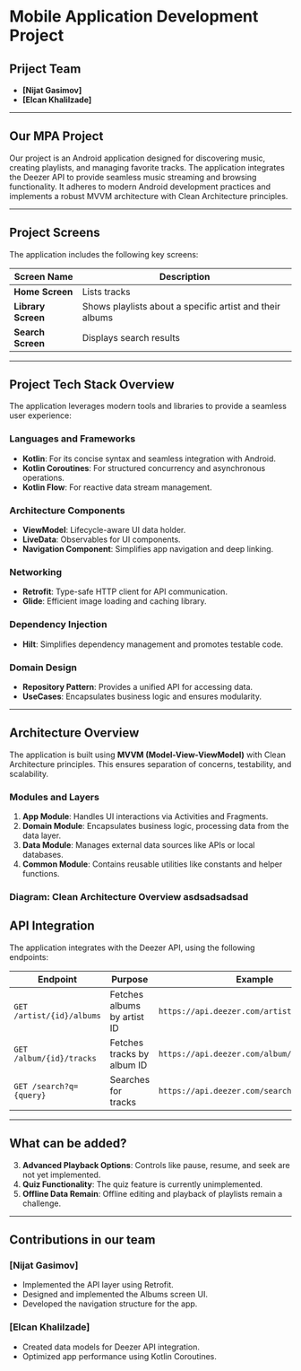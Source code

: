 # Mobile Application Development Project

## Priject Team
- **[Nijat Gasimov]** 
- **[Elcan Khalilzade]**

---

## Our MPA Project

Our project is an Android application designed for discovering music, creating playlists, and managing favorite tracks. The application integrates the Deezer API to provide seamless music streaming and browsing functionality. It adheres to modern Android development practices and implements a robust MVVM architecture with Clean Architecture principles.

---

## Project Screens

The application includes the following key screens:

| Screen Name          | Description                             
|----------------------|-----------------------------------------
| **Home Screen**       | Lists tracks     
| **Library Screen**    | Shows playlists about a specific artist and their albums 
| **Search Screen**     | Displays search results   

---

## Project Tech Stack Overview

The application leverages modern tools and libraries to provide a seamless user experience:

### Languages and Frameworks
- **Kotlin**: For its concise syntax and seamless integration with Android.
- **Kotlin Coroutines**: For structured concurrency and asynchronous operations.
- **Kotlin Flow**: For reactive data stream management.

### Architecture Components
- **ViewModel**: Lifecycle-aware UI data holder.
- **LiveData**: Observables for UI components.
- **Navigation Component**: Simplifies app navigation and deep linking.

### Networking
- **Retrofit**: Type-safe HTTP client for API communication.
- **Glide**: Efficient image loading and caching library.

### Dependency Injection
- **Hilt**: Simplifies dependency management and promotes testable code.

### Domain Design
- **Repository Pattern**: Provides a unified API for accessing data.
- **UseCases**: Encapsulates business logic and ensures modularity.

---

## Architecture Overview

The application is built using **MVVM (Model-View-ViewModel)** with Clean Architecture principles. This ensures separation of concerns, testability, and scalability.

### Modules and Layers

1. **App Module**: Handles UI interactions via Activities and Fragments.
2. **Domain Module**: Encapsulates business logic, processing data from the data layer.
3. **Data Module**: Manages external data sources like APIs or local databases.
4. **Common Module**: Contains reusable utilities like constants and helper functions.

### Diagram: Clean Architecture Overview  asdsadsadsad
## API Integration

The application integrates with the Deezer API, using the following endpoints:

| **Endpoint**                | **Purpose**                              |**Example**                                   |
|-----------------------------|------------------------------------------|-----------------------------------------------|
| `GET /artist/{id}/albums`   | Fetches albums by artist ID              | `https://api.deezer.com/artist/27/albums`     |
| `GET /album/{id}/tracks`    | Fetches tracks by album ID               | `https://api.deezer.com/album/302127/tracks`  |
| `GET /search?q={query}`     | Searches for tracks                      | `https://api.deezer.com/search?q=eminem`      |

---

## What can be added?

3. **Advanced Playback Options**: Controls like pause, resume, and seek are not yet implemented.
1. **Quiz Functionality**: The quiz feature is currently unimplemented.
2. **Offline Data Remain**: Offline editing and playback of playlists remain a challenge.

---


## Contributions in our team

### [Nijat Gasimov]
- Implemented the API layer using Retrofit.
- Designed and implemented the Albums screen UI.
- Developed the navigation structure for the app.

### [Elcan Khalilzade]
- Created data models for Deezer API integration.
- Optimized app performance using Kotlin Coroutines.
